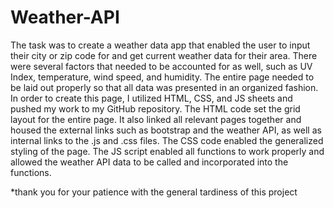 # Weather-API

The task was to create a weather data app that enabled the user to input their city or zip code for and get current weather data for their area. 
There were several factors that needed to be accounted for as well, such as UV Index, temperature, wind speed, and humidity. 
The entire page needed to be laid out properly so that all data was presented in an organized fashion. 
In order to create this page, I utilized HTML, CSS, and JS sheets and pushed my work to my GitHub repository. 
The HTML code set the grid layout for the entire page. 
It also linked all relevant pages together and housed the external links such as bootstrap and the weather API, as well as internal links to the .js and .css files. 
The CSS code enabled the generalized styling of the page. 
The JS script enabled all functions to work properly and allowed the weather API data to be called and incorporated into the functions. 

*thank you for your patience with the general tardiness of this project
